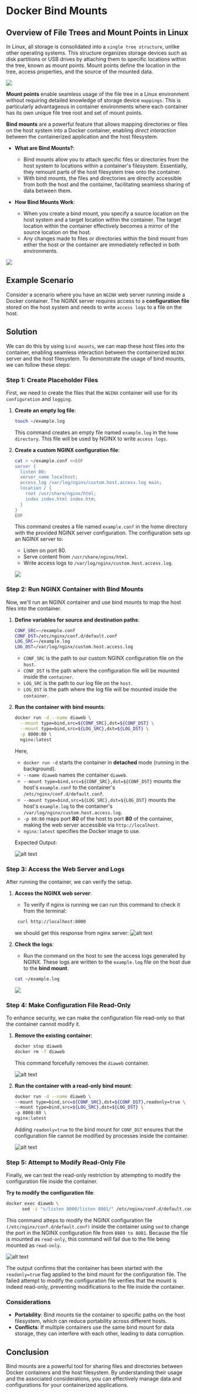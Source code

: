 # Docker Bind Mounts

## Overview of File Trees and Mount Points in Linux

In Linux, all storage is consolidated into a `single tree structure`, unlike other operating systems. This structure organizes storage devices such as disk partitions or USB drives by attaching them to specific locations within the tree, known as mount points. Mount points define the location in the tree, access properties, and the source of the mounted data.

![](./images/linux_file_tree.png)

**Mount points** enable seamless usage of the file tree in a Linux environment without requiring detailed knowledge of storage device `mappings`. This is particularly advantageous in container environments where each container has its own unique file tree root and set of mount points.
 
**Bind mounts** are a powerful feature that allows mapping directories or files on the host system into a Docker container, enabling *direct interaction* between the containerized application and the host filesystem.

- **What are Bind Mounts?**:
   - Bind mounts allow you to attach specific files or directories from the host system to locations within a container's filesystem. Essentially, they remount parts of the host filesystem tree onto the container.
   - With bind mounts, the files and directories are directly accessible from both the host and the container, facilitating seamless sharing of data between them.

- **How Bind Mounts Work**:
   - When you create a bind mount, you specify a source location on the host system and a target location within the container. The target location within the container effectively becomes a mirror of the source location on the host.
   - Any changes made to files or directories within the bind mount from either the host or the container are immediately reflected in both environments.

![](./images/7.png)

## Example Scenario
Consider a scenario where you have an `NGINX` web server running inside a Docker container. The NGINX server requires access to a **configuration file** stored on the host system and needs to write `access logs` to a file on the host. 

## Solution
We can do this by using `bind mounts`, we can map these host files into the container, enabling seamless interaction between the containerized `NGINX` server and the host filesystem. To demonstrate the usage of bind mounts, we can follow these steps:

### Step 1: Create Placeholder Files

First, we need to create the files that the `NGINX` container will use for its `configuration` and `logging`.

1. **Create an empty log file**:
   ```bash
   touch ~/example.log
   ```
   This command creates an empty file named `example.log` in the `home directory`. This file will be used by NGINX to write `access logs`.

2. **Create a custom NGINX configuration file**:
   ```bash
   cat > ~/example.conf <<EOF
   server {
     listen 80;
     server_name localhost;
     access_log /var/log/nginx/custom.host.access.log main;
     location / {
       root /usr/share/nginx/html;
       index index.html index.htm;
     }
   }
   EOF
   ```
   This command creates a file named `example.conf` in the home directory with the provided NGINX server configuration. The configuration sets up an NGINX server to:
   - Listen on port 80.
   - Serve content from `/usr/share/nginx/html`.
   - Write access logs to `/var/log/nginx/custom.host.access.log`.

   ![](./images/1.png)

### Step 2: Run NGINX Container with Bind Mounts

Now, we'll run an NGINX container and use bind mounts to map the host files into the container.

1. **Define variables for source and destination paths**:
   ```bash
   CONF_SRC=~/example.conf
   CONF_DST=/etc/nginx/conf.d/default.conf
   LOG_SRC=~/example.log
   LOG_DST=/var/log/nginx/custom.host.access.log
   ```

   - `CONF_SRC` is the path to our custom NGINX configuration file on the `host`.
   - `CONF_DST` is the path where the configuration file will be mounted inside the `container`.
   - `LOG_SRC` is the path to our log file on the `host`.
   - `LOG_DST` is the path where the log file will be mounted inside the `container`.

2. **Run the container with bind mounts**:
   ```bash
   docker run -d --name diaweb \
     --mount type=bind,src=${CONF_SRC},dst=${CONF_DST} \
     --mount type=bind,src=${LOG_SRC},dst=${LOG_DST} \
     -p 8000:80 \
     nginx:latest
   ```
   Here, 
   - `docker run -d` starts the container in **detached** mode (running in the background).
   - `--name diaweb` names the container `diaweb`.
   - `--mount type=bind,src=${CONF_SRC},dst=${CONF_DST}` mounts the host's `example.conf` to the container's `/etc/nginx/conf.d/default.conf`.
   - `--mount type=bind,src=${LOG_SRC},dst=${LOG_DST}` mounts the host's `example.log` to the container's `/var/log/nginx/custom.host.access.log`.
   - `-p 80:80` maps port **80** of the host to port **80** of the container, making the web server accessible via `http://localhost`.
   - `nginx:latest` specifies the Docker image to use.

   Expected Output:

   ![alt text](./images/image-1.png)

### Step 3: Access the Web Server and Logs

After running the container, we can verify the setup.

1. **Access the NGINX web server**:
   - To verify if nginx is running we can run this command to check it from the terminal:
   ```sh
    curl http://localhost:8000
    ```
    we should get this response from nginx server:
    ![alt text](./images/image-2.png)

2. **Check the logs**:
   - Run the command on the host to see the access logs generated by NGINX. These logs are written to the `example.log` file on the host due to the **bind mount**.

    ```sh 
    cat ~/example.log
    ```
    ![](./images/4.png)


### Step 4: Make Configuration File Read-Only

To enhance security, we can make the configuration file read-only so that the container cannot modify it.

1. **Remove the existing container**:
   ```bash
   docker stop diaweb
   docker rm -f diaweb
   ```
   This command forcefully removes the `diaweb` container.

   ![alt text](./images/image-3.png)

2. **Run the container with a read-only bind mount**:
   ```bash
   docker run -d --name diaweb \
   --mount type=bind,src=${CONF_SRC},dst=${CONF_DST},readonly=true \
   --mount type=bind,src=${LOG_SRC},dst=${LOG_DST} \
   -p 8000:80 \
   nginx:latest
   ```
   Adding `readonly=true` to the bind mount for `CONF_DST` ensures that the configuration file cannot be modified by processes inside the container.

   ![alt text](./images/image-4.png)

### Step 5: Attempt to Modify Read-Only File

Finally, we can test the read-only restriction by attempting to modify the configuration file inside the container.

**Try to modify the configuration file**:

```bash
docker exec diaweb \
      sed -i "s/listen 8000/listen 8001/" /etc/nginx/conf.d/default.conf
```
This command atteps to modify the NGINX configuration file `(/etc/nginx/conf.d/default.conf)` inside the container using `sed` to change the port in the NGINX configuration file from `8080 to 8081`. Because the file is mounted as `read-only`, this command will fail due to the file being mounted as `read-only`.

![alt text](./images/image-5.png)

The output confirms that the container has been started with the `readonly=true` flag applied to the bind mount for the configuration file. The failed attempt to modify the configuration file verifies that the mount is indeed read-only, preventing modifications to the file inside the container.

### Considerations

- **Portability**: Bind mounts tie the container to specific paths on the host filesystem, which can reduce portability across different hosts.
- **Conflicts**: If multiple containers use the same bind mount for data storage, they can interfere with each other, leading to data corruption.

## Conclusion

Bind mounts are a powerful tool for sharing files and directories between Docker containers and the host filesystem. By understanding their usage and the associated considerations, you can effectively manage data and configurations for your containerized applications.